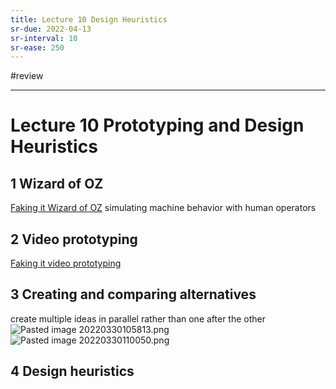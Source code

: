 ```yaml
---
title: Lecture 10 Design Heuristics
sr-due: 2022-04-13
sr-interval: 10
sr-ease: 250
---
```

#review 

---
# Lecture 10 Prototyping and Design Heuristics

## 1 Wizard of OZ
[Faking it Wizard of OZ](content/notes/faking-it-wizard-of-oz.md)
simulating machine behavior with human operators

## 2 Video prototyping
[Faking it video prototyping](content/notes/faking-it-video-prototyping.md)

## 3 Creating and comparing alternatives
create multiple ideas in parallel rather than one after the other 
![Pasted image 20220330105813.png](None)
![Pasted image 20220330110050.png](None)

## 4 Design heuristics
